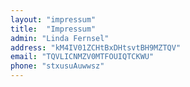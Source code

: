 ```yaml
---
layout: "impressum"
title:  "Impressum"
admin: "Linda Fernsel"
address: "kM4IV01ZCHtBxDHtsvtBH9MZTQV"
email: "TQVLICNMZV0MTFOUIQTCKWU"
phone: "stxusuAuwwsz"
---
```

